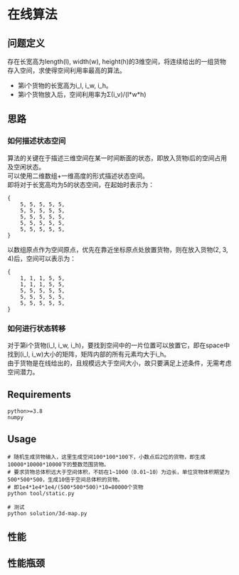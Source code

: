 # 在线算法
## 问题定义
存在长宽高为length(l), width(w), height(h)的3维空间，将连续给出的一组货物存入空间，求使得空间利用率最高的算法。  
- 第i个货物的长宽高为i_l, i_w, i_h。
- 第i个货物放入后，空间利用率为Σ(i_v)/(l\*w\*h)
## 思路
### 如何描述状态空间
算法的关键在于描述三维空间在某一时间断面的状态，即放入货物i后的空间占用及空闲状态。  
可以使用二维数组+一维高度的形式描述状态空间。  
即将对于长宽高均为5的状态空间，在起始时表示为：
```
{
    5, 5, 5, 5, 5,
    5, 5, 5, 5, 5,
    5, 5, 5, 5, 5,
    5, 5, 5, 5, 5,
    5, 5, 5, 5, 5,
}
```
以数组原点作为空间原点，优先在靠近坐标原点处放置货物，则在放入货物(2, 3, 4)后，空间可以表示为：
```
{
    1, 1, 1, 5, 5,
    1, 1, 1, 5, 5,
    5, 5, 5, 5, 5,
    5, 5, 5, 5, 5,
    5, 5, 5, 5, 5,
}
```
### 如何进行状态转移
对于第i个货物(i_l, i_w, i_h)，要找到空间中的一片位置可以放置它，即在space中找到(i_l, i_w)大小的矩阵，矩阵内部的所有元素均大于i_h。  
由于货物是在线给出的，且规模远大于空间大小，故只要满足上述条件，无需考虑空间潜力。
## Requirements
```
python>=3.8
numpy
```
## Usage
```
# 随机生成货物输入，这里生成空间100*100*100下，小数点后2位的货物，即生成10000*10000*10000下的整数范围货物。
# 要求货物总体积远大于空间体积，不妨在1~1000（0.01~10）为边长，单位货物体积期望为500*500*500，生成10倍于空间总体积的货物。
# 即1e4*1e4*1e4/(500*500*500)*10=80000个货物
python tool/static.py

# 测试
python solution/3d-map.py
```
## 性能
## 性能瓶颈